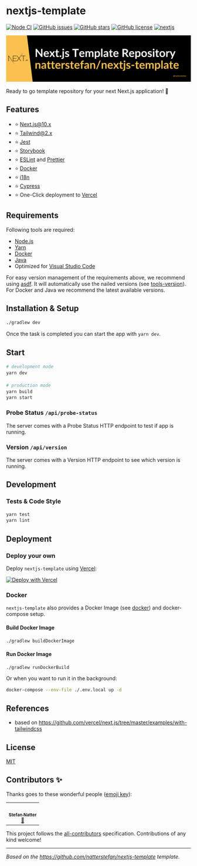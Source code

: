 # nextjs-template

[![Node CI](https://github.com/natterstefan/nextjs-template/actions/workflows/ci.yml/badge.svg)](https://github.com/natterstefan/nextjs-template/actions/workflows/ci.yml)
[![GitHub issues](https://img.shields.io/github/issues/natterstefan/nextjs-template)](https://github.com/natterstefan/nextjs-template/issues)
[![GitHub stars](https://img.shields.io/github/stars/natterstefan/nextjs-template)](https://github.com/natterstefan/nextjs-template/stargazers)
[![GitHub license](https://img.shields.io/github/license/natterstefan/nextjs-template)](https://github.com/natterstefan/nextjs-template/blob/main/LICENSE)
[![nextjs](https://img.shields.io/badge/nextjs-built%20with%20typescript-informational.svg?logo=typescript&logoWidth=20)](https://github.com/natterstefan/nextjs-template)

![natterstefan/nextjs-template](./assets/github.png)

Ready to go template repository for your next Next.js application! 🚀

## Features

- ⭐️ [Next.js@10.x](https://nextjs.org/)
- ⭐️ [Tailwind@2.x](https://tailwindcss.com)
- ⭐️ [Jest](https://jestjs.io/)
- ⭐️ [Storybook](https://storybook.js.org/)
- ⭐️ [ESLint](https://eslint.org/) and [Prettier](https://prettier.io/)
- ⭐️ [Docker](https://www.docker.com/)
- ⭐️ [i18n](https://www.i18next.com/)
- ⭐️ [Cypress](https://www.cypress.io/)
- ⭐️ One-Click deployment to [Vercel](https://vercel.co/)

## Requirements

Following tools are required:

- [Node.js](https://nodejs.org/)
- [Yarn](https://yarnpkg.com/)
- [Docker](https://docker.com)
- [Java](https://openjdk.java.net/)
- Optimized for [Visual Studio Code](https://code.visualstudio.com/)

For easy version management of the requirements above, we recommend using
[asdf](https://asdf-vm.com/). It will automatically use the nailed versions (see
[tools-version](.tool-versions)). For Docker and Java we recommend the latest
available versions.

## Installation & Setup

```bash
./gradlew dev
```

Once the task is completed you can start the app with `yarn dev`.

## Start

```bash
# development mode
yarn dev

# production mode
yarn build
yarn start
```

### Probe Status `/api/probe-status`

The server comes with a Probe Status HTTP endpoint to test if app is running.

### Version `/api/version`

The server comes with a Version HTTP endpoint to see which version is running.

## Development

### Tests & Code Style

```bash
yarn test
yarn lint
```

## Deployment

### Deploy your own

Deploy `nextjs-template` using [Vercel](https://vercel.com):

[![Deploy with Vercel](https://vercel.com/button)](https://vercel.com/import/project?template=https://github.com/natterstefan/nextjs-template)

### Docker

`nextjs-template` also provides a Docker Image (see [docker](./docker)) and
docker-compose setup.

#### Build Docker Image

```bash
./gradlew buildDockerImage
```

#### Run Docker Image

```bash
./gradlew runDockerBuild
```

Or when you want to run it in the background:

```bash
docker-compose --env-file ./.env.local up -d
```

## References

- based on <https://github.com/vercel/next.js/tree/master/examples/with-tailwindcss>

## License

[MIT](./LICENSE)

## Contributors ✨

Thanks goes to these wonderful people ([emoji key](https://allcontributors.org/docs/en/emoji-key)):

<!-- ALL-CONTRIBUTORS-LIST:START - Do not remove or modify this section -->
<!-- prettier-ignore-start -->
<!-- markdownlint-disable -->
<table>
  <tr>
    <td align="center"><a href="https://natterstefan.me/"><img src="https://avatars.githubusercontent.com/u/1043668?v=4?s=100" width="100px;" alt=""/><br /><sub><b>Stefan Natter</b></sub></a><br /><a href="#ideas-natterstefan" title="Ideas, Planning, & Feedback">🤔</a></td>
  </tr>
</table>

<!-- markdownlint-restore -->
<!-- prettier-ignore-end -->

<!-- ALL-CONTRIBUTORS-LIST:END -->

This project follows the [all-contributors](https://github.com/all-contributors/all-contributors) specification. Contributions of any kind welcome!

---

_Based on the <https://github.com/natterstefan/nextjs-template> template._
